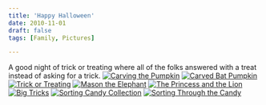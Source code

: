 ```yaml
---
title: 'Happy Halloween'
date: 2010-11-01
draft: false
tags: [Family, Pictures]

---
```


A good night of trick or treating where all of the folks answered with a treat instead of asking for a trick. [![Carving the Pumpkin](http://farm2.static.flickr.com/1096/5129777359_aeaff0d393_m.jpg)](http://www.flickr.com/photos/lemon/5129777359/ "Carving the Pumpkin by iChris, on Flickr") [![Carved Bat Pumpkin](http://farm2.static.flickr.com/1413/5129844147_9ff19d483f_m.jpg)](http://www.flickr.com/photos/lemon/5129844147/ "Carved Bat Pumpkin by iChris, on Flickr") [![Trick or Treating](http://farm5.static.flickr.com/4106/5133180447_ca3be044d7_m.jpg)](http://www.flickr.com/photos/lemon/5133180447/ "Trick or Treating by iChris, on Flickr") [![Mason the Elephant](http://farm2.static.flickr.com/1393/5135975327_7e8d2090aa_m.jpg)](http://www.flickr.com/photos/lemon/5135975327/ "Mason the Elephant by iChris, on Flickr") [![The Princess and the Lion](http://farm5.static.flickr.com/4104/5136574676_3dae10d175_m.jpg)](http://www.flickr.com/photos/lemon/5136574676/ "The Princess and the Lion by iChris, on Flickr") [![Big Tricks](http://farm2.static.flickr.com/1051/5133288101_d4eeeedf49_m.jpg)](http://www.flickr.com/photos/lemon/5133288101/ "Big Tricks by iChris, on Flickr") [![Sorting Candy Collection](http://farm5.static.flickr.com/4129/5135977505_ba42d9d01c_m.jpg)](http://www.flickr.com/photos/lemon/5135977505/ "Sorting Candy Collection by iChris, on Flickr") [![Sorting Through the Candy](http://farm5.static.flickr.com/4051/5133737013_cbdbf0435d_m.jpg)](http://www.flickr.com/photos/lemon/5133737013/ "Sorting Through the Candy by iChris, on Flickr")